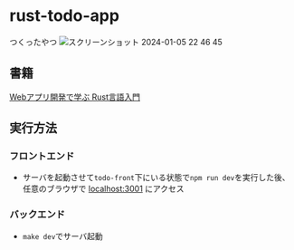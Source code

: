 # rust-todo-app

つくったやつ
![スクリーンショット 2024-01-05 22 46 45](https://github.com/2Gken1029/rust-todo-app/assets/70386620/8434625a-94a4-4873-9503-58f8c2bf052a)

## 書籍
[Webアプリ開発で学ぶ Rust言語入門](https://www.amazon.co.jp/Web%E3%82%A2%E3%83%97%E3%83%AA%E9%96%8B%E7%99%BA%E3%81%A7%E5%AD%A6%E3%81%B6-Rust%E8%A8%80%E8%AA%9E%E5%85%A5%E9%96%80-%E4%BD%90%E8%97%A4%E6%98%AD%E6%96%87/dp/4798067318)

## 実行方法

### フロントエンド
- サーバを起動させて`todo-front`下にいる状態で`npm run dev`を実行した後、任意のブラウザで [localhost:3001](http://localhost:3001/) にアクセス

### バックエンド
- `make dev`でサーバ起動
